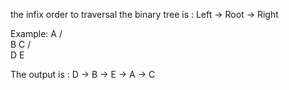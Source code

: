 the infix order to traversal the binary tree is :
Left -> Root -> Right

Example:
        A
       / \
      B   C
     / \
    D   E    

The output is :
D -> B -> E -> A -> C 
